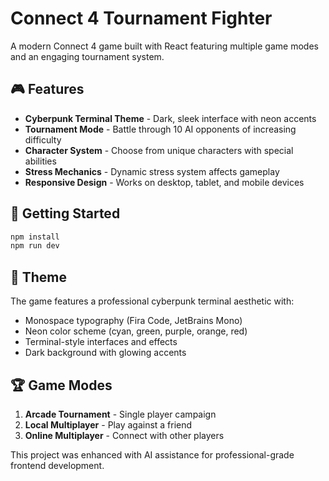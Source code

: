# Connect 4 Tournament Fighter

A modern Connect 4 game built with React featuring multiple game modes and an engaging tournament system.

## 🎮 Features

- **Cyberpunk Terminal Theme** - Dark, sleek interface with neon accents
- **Tournament Mode** - Battle through 10 AI opponents of increasing difficulty  
- **Character System** - Choose from unique characters with special abilities
- **Stress Mechanics** - Dynamic stress system affects gameplay
- **Responsive Design** - Works on desktop, tablet, and mobile devices

## 🚀 Getting Started

```bash
npm install
npm run dev
```

## 🎨 Theme

The game features a professional cyberpunk terminal aesthetic with:
- Monospace typography (Fira Code, JetBrains Mono)
- Neon color scheme (cyan, green, purple, orange, red)
- Terminal-style interfaces and effects
- Dark background with glowing accents

## 🏆 Game Modes

1. **Arcade Tournament** - Single player campaign
2. **Local Multiplayer** - Play against a friend
3. **Online Multiplayer** - Connect with other players

This project was enhanced with AI assistance for professional-grade frontend development.